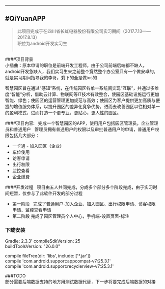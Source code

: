 ---
#QiYuanAPP
-------------

> 此项目完成于在四川省长虹电器股份有限公司实习期间（2017.7.13——2017.8.13）  
 职位为android开发实习生    
 
 
####项目背景  
小插曲：原本申请的职位是前端开发工程师，由于公司前端后端都不缺人，android开发急缺人，我们实习生来之前整个竟然整个办公室只有一个做安卓的，就是实习期间指导我的李哥，剩下的全是做ios的  

智慧园区旨在通过“感知”系统，在传统园区各单一系统间实现“互联”，并通过多维度“智能”分析，借助云计算、物联网等IT技术有效整合，使园区基础设施运行更加智能、绿色；使园区的运营管理更加规范与高效；使园区为客户提供更加高质与便捷的增值服务体系，以提升园区的差异化竞争优势，进而去改善园区以往相对单一的盈利模式，进而打造一个更专业，更贴心，更人性的园区。
 

####项目内容:  
完成一个智慧园区的APP，使用用户包括园区管理员，企业管理员和普通用户  
管理员拥有普通用户的权限以及审批普通用户的申请，普通用户权限包括几大部分： 
- 一卡通
- 加入园区（企业）
- 车位使用
- 访客申请
- 出行权限
- 监控查看  
- 企业缴费  


####开发过程  
项目由五人共同完成，分成多个部分多个阶段完成，由于实习时间短暂，仅参与了此软件开发的部分过程

- 第一阶段  
完成了普通用户-加入企业、加入园区、出行权限申请、访客权限申请、监控查看申请  
- 第二阶段
完成了园区管理员个人中心，手机端-设置页面-标注 
 

### 下载安装
Gradle: 2.3.3' 
compileSdkVersion: 25  
buildToolsVersion: "26.0.0"  

compile fileTree(dir: 'libs', include: ['*.jar'])  
compile 'com.android.support:appcompat-v7:25.3.1'  
compile 'com.android.support:recyclerview-v7:25.3.1'  

###TODO  
部分需要后端数据支持的地方用测试数据代替，下一步将要完成后端数据的对接


